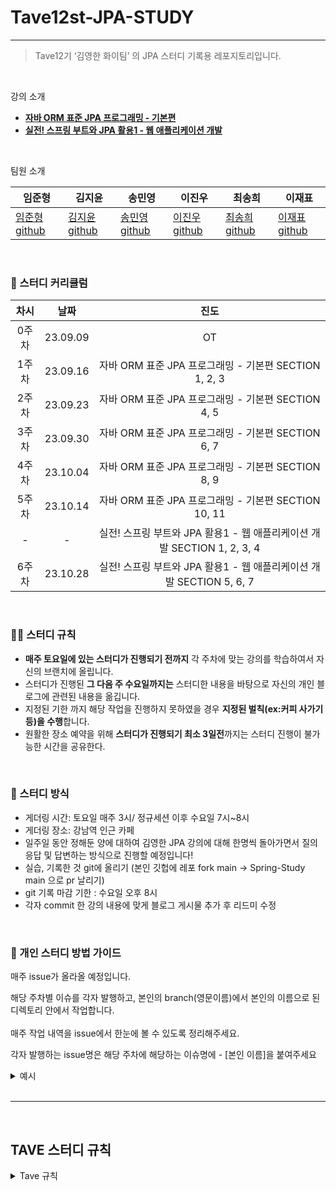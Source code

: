 # Tave12st-JPA-STUDY

---

> Tave12기 ‘김영한 화이팀’ 의 JPA 스터디 기록용 레포지토리입니다.
> 

<br>

강의 소개

- **[자바 ORM 표준 JPA 프로그래밍 - 기본편](https://www.inflearn.com/course/ORM-JPA-Basic)**
- **[실전! 스프링 부트와 JPA 활용1 - 웹 애플리케이션 개발](https://www.inflearn.com/course/%EC%8A%A4%ED%94%84%EB%A7%81%EB%B6%80%ED%8A%B8-JPA-%ED%99%9C%EC%9A%A9-1)**

<br>

팀원 소개

| 임준형 | 김지윤 | 송민영 | 이진우 | 최송희 | 이재표 |
| --- | --- | --- | --- | --- | --- |
| [임준형 github](https://github.com/toychip) | [김지윤 github](https://github.com/jyjyjy25) | [송민영 github](https://github.com/ankisile) | [이진우 github](https://github.com/dionisos198) | [최송희 github](https://github.com/songhee1) | [이재표 github](https://github.com/jaepyo-Lee) |


<br>

### 🌱 스터디 커리큘럼

| 차시 | 날짜 | 진도 |
| :--: | :------: | :---: |
| 0주차 | 23.09.09 | OT | 
| 1주차 | 23.09.16 | 자바 ORM 표준 JPA 프로그래밍 - 기본편 SECTION 1, 2, 3 | 
| 2주차 | 23.09.23 | 자바 ORM 표준 JPA 프로그래밍 - 기본편 SECTION 4, 5 |
| 3주차 | 23.09.30 | 자바 ORM 표준 JPA 프로그래밍 - 기본편 SECTION 6, 7 |
| 4주차 | 23.10.04 | 자바 ORM 표준 JPA 프로그래밍 - 기본편 SECTION 8, 9 |
| 5주차 | 23.10.14 | 자바 ORM 표준 JPA 프로그래밍 - 기본편 SECTION 10, 11 |
| - | - | 실전! 스프링 부트와 JPA 활용1 - 웹 애플리케이션 개발 SECTION 1, 2, 3, 4 |
| 6주차 | 23.10.28 | 실전! 스프링 부트와 JPA 활용1 - 웹 애플리케이션 개발 SECTION 5, 6, 7 |

<br>

### 🙌🏻 스터디 규칙

- **매주 토요일에 있는 스터디가 진행되기 전까지** 각 주차에 맞는 강의를 학습하여서 자신의 브랜치에 올립니다.
- 스터디가 진행된 **그 다음 주 수요일까지는** 스터디한 내용을 바탕으로 자신의 개인 블로그에 관련된 내용을 옮깁니다.
- 지정된 기한 까지 해당 작업을 진행하지 못하였을 경우 **지정된 벌칙(ex:커피 사가기 등)을 수행**합니다.
- 원활한 장소 예약을 위해 **스터디가 진행되기 최소 3일전**까지는 스터디 진행이 불가능한 시간을 공유한다. 
<br>

### 🌱 스터디 방식

- 게더링 시간: 토요일 매주 3시/ 정규세션 이후 수요일 7시~8시
- 게더링 장소: 강남역 인근 카페
- 일주일 동안 정해둔 양에 대하여 김영한 JPA 강의에 대해 한명씩 돌아가면서 질의응답 및 답변하는 방식으로 진행할 예정입니다!
- 실습, 기록한 것 git에 올리기 (본인 깃헙에 레포 fork main -> Spring-Study main 으로 pr 날리기)
- git 기록 마감 기한 : 수요일 오후 8시
- 각자 commit 한 강의 내용에 맞게 블로그 게시물 추가 후 리드미 수정
<br>

### 🌱 개인 스터디 방법 가이드

매주 issue가 올라올 예정입니다.

해당 주차별 이슈를 각자 발행하고, 본인의 branch(영문이름)에서 본인의 이름으로 된 디렉토리 안에서 작업합니다.
<br/>  
매주 작업 내역을 issue에서 한눈에 볼 수 있도록 정리해주세요.

각자 발행하는 issue명은 해당 주차에 해당하는 이슈명에 - [본인 이름]을 붙여주세요

 <details><summary>예시</summary>
<br>

## 1. 매주 월요일, 해당 주차에 맞게 메인 이슈가 올라옵니다.

![설정법 image1](https://github.com/Tave12st-Backend-Study/jpa-study/assets/109949924/c6ee2f8d-e00e-43c7-b2bd-6da74192055e)
<br>

## 2. [메인이슈]에다가 - [본인 이름]을 추가하여 이슈를 새로 생성합니다.

![설정법 image2](https://github.com/Tave12st-Backend-Study/jpa-study/assets/109949924/df227883-6b05-4f9d-a453-bc3e5fd6740d)

팀장이 발행한 매 주차 이슈에 ' - [본인 이름] ' 형식을 추가해서 발행한 모습입니다. 이곳에 공부한 기록 및 블로그 uri를 작성해주시면 됩니다. 
<br>

## [메인이슈] - [본인이름] 생성 방법
- 새로 생성 후 참조 버튼을 클릭 후, 아래와 같이 본인의 이슈에서 해당 주차 메인 이슈를 선택합니다. 

![설정법 image](https://github.com/Tave12st-Backend-Study/jpa-study/assets/109949924/3bc36a45-66cb-470c-8c74-36a67c6f7b41)
![설정법 image](https://github.com/Tave12st-Backend-Study/jpa-study/assets/109949924/e6edd751-8f84-4a3b-bd30-400d357e27c8)
- 본인의 이슈가 해당 주차 메인 이슈에 보여야합니다. 
![설정법 image2-1](https://github.com/Tave12st-Backend-Study/jpa-study/assets/109949924/d986fe91-7b40-482e-918c-fdec792bb069)
<br>


본인 이름으로 된 브랜치에서 해당 이슈명을 포함한 커밋으로 공부 내역을 기록합니다.
![설정법 image4](https://github.com/Tave12st-Backend-Study/jpa-study/assets/109949924/a35e7604-8655-404d-91d6-e619ff7d8947)
<br>
본인 영문이름으로 된 브랜치를 사용하셔야 합니다.
</details>

<br/>
<hr>

<br>

## TAVE 스터디 규칙

<details><summary>Tave 규칙</summary>

<br>
📌스터디 진행 일정📌  
- 10/31(화)까지 1회 2시간 이상, 총 “6회” 이상 진행 
- 11/1(수) 18:00까지 결과물을 t-ave@naver.com으로 제출
- 결과물 : 서기, 진행표, 후기, 그 외 첨부 자료, 후기
- 시간은 팀원분들과 조율하여 미리 운영진을 태그하여 공지

📌팀장 정하기📌
- 팀장은 1명이며 진행표 작성을 담당 (임준형)
- 서기의 경우, 팀장을 제외하고 돌아가면서 작성

📌출석📌
- 토요일에 오프라인 스터디를 진행
 (팀원들과 일정을 조율하여 총 6회 이상) 
- 정규 세션이 있는 토요일은 스터디가 없음
- 정규 세션이 있거나 공휴일이 있는 주에는 온오프라인 스터디를 허용하며 원하는 날에 스터디 일정을 잡고 스터디를 진행
- 추석 연휴에도 온라인 스터디가 허용
</details>
